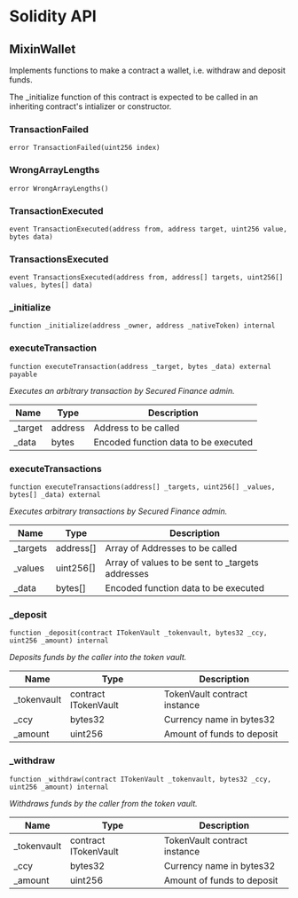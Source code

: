 # Solidity API

## MixinWallet

Implements functions to make a contract a wallet, i.e. withdraw and deposit funds.

The _initialize function of this contract is expected to be called in an inheriting contract's intializer or constructor.

### TransactionFailed

```solidity
error TransactionFailed(uint256 index)
```

### WrongArrayLengths

```solidity
error WrongArrayLengths()
```

### TransactionExecuted

```solidity
event TransactionExecuted(address from, address target, uint256 value, bytes data)
```

### TransactionsExecuted

```solidity
event TransactionsExecuted(address from, address[] targets, uint256[] values, bytes[] data)
```

### _initialize

```solidity
function _initialize(address _owner, address _nativeToken) internal
```

### executeTransaction

```solidity
function executeTransaction(address _target, bytes _data) external payable
```

_Executes an arbitrary transaction by Secured Finance admin._

| Name | Type | Description |
| ---- | ---- | ----------- |
| _target | address | Address to be called |
| _data | bytes | Encoded function data to be executed |

### executeTransactions

```solidity
function executeTransactions(address[] _targets, uint256[] _values, bytes[] _data) external
```

_Executes arbitrary transactions by Secured Finance admin._

| Name | Type | Description |
| ---- | ---- | ----------- |
| _targets | address[] | Array of Addresses to be called |
| _values | uint256[] | Array of values to be sent to _targets addresses |
| _data | bytes[] | Encoded function data to be executed |

### _deposit

```solidity
function _deposit(contract ITokenVault _tokenvault, bytes32 _ccy, uint256 _amount) internal
```

_Deposits funds by the caller into the token vault._

| Name | Type | Description |
| ---- | ---- | ----------- |
| _tokenvault | contract ITokenVault | TokenVault contract instance |
| _ccy | bytes32 | Currency name in bytes32 |
| _amount | uint256 | Amount of funds to deposit |

### _withdraw

```solidity
function _withdraw(contract ITokenVault _tokenvault, bytes32 _ccy, uint256 _amount) internal
```

_Withdraws funds by the caller from the token vault._

| Name | Type | Description |
| ---- | ---- | ----------- |
| _tokenvault | contract ITokenVault | TokenVault contract instance |
| _ccy | bytes32 | Currency name in bytes32 |
| _amount | uint256 | Amount of funds to deposit |

